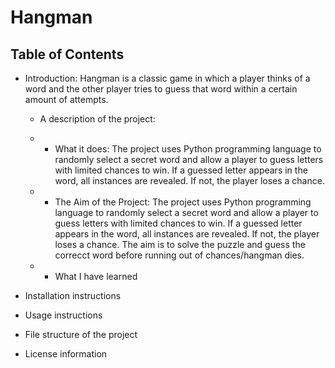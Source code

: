 # Hangman

## Table of Contents
- Introduction:
   Hangman is a classic game in which a player thinks of a word and the other player tries to guess that word within a certain amount of attempts.
  
  - A description of the project:
  - - What it does:
      The project uses Python programming language to randomly select a secret word and allow a player to guess letters with limited chances to win. If a guessed letter appears in the word, all instances are revealed. If not, the player loses a chance.
      
  - - The Aim of the Project:
      The project uses Python programming language to randomly select a secret word and allow a player to guess letters with limited chances to win. If a guessed letter appears in the word, all instances are revealed. If not, the player loses a chance. The aim is to solve the puzzle and guess the correcct word before running out of chances/hangman dies. 
      
  - - What I have learned
- Installation instructions
- Usage instructions
- File structure of the project
- License information


 
